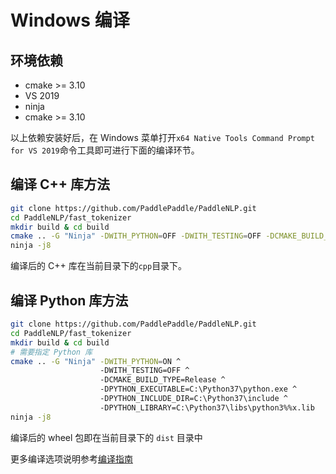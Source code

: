 # Windows 编译

## 环境依赖

- cmake >= 3.10
- VS 2019
- ninja
- cmake >= 3.10

以上依赖安装好后，在 Windows 菜单打开`x64 Native Tools Command Prompt for VS 2019`命令工具即可进行下面的编译环节。

## 编译 C++ 库方法

```bash
git clone https://github.com/PaddlePaddle/PaddleNLP.git
cd PaddleNLP/fast_tokenizer
mkdir build & cd build
cmake .. -G "Ninja" -DWITH_PYTHON=OFF -DWITH_TESTING=OFF -DCMAKE_BUILD_TYPE=Release
ninja -j8
```

编译后的 C++ 库在当前目录下的`cpp`目录下。

## 编译 Python 库方法

```bash
git clone https://github.com/PaddlePaddle/PaddleNLP.git
cd PaddleNLP/fast_tokenizer
mkdir build & cd build
# 需要指定 Python 库
cmake .. -G "Ninja" -DWITH_PYTHON=ON ^
                    -DWITH_TESTING=OFF ^
                    -DCMAKE_BUILD_TYPE=Release ^
                    -DPYTHON_EXECUTABLE=C:\Python37\python.exe ^
                    -DPYTHON_INCLUDE_DIR=C:\Python37\include ^
                    -DPYTHON_LIBRARY=C:\Python37\libs\python3%%x.lib
ninja -j8
```

编译后的 wheel 包即在当前目录下的 `dist` 目录中

更多编译选项说明参考[编译指南](./README.md)
